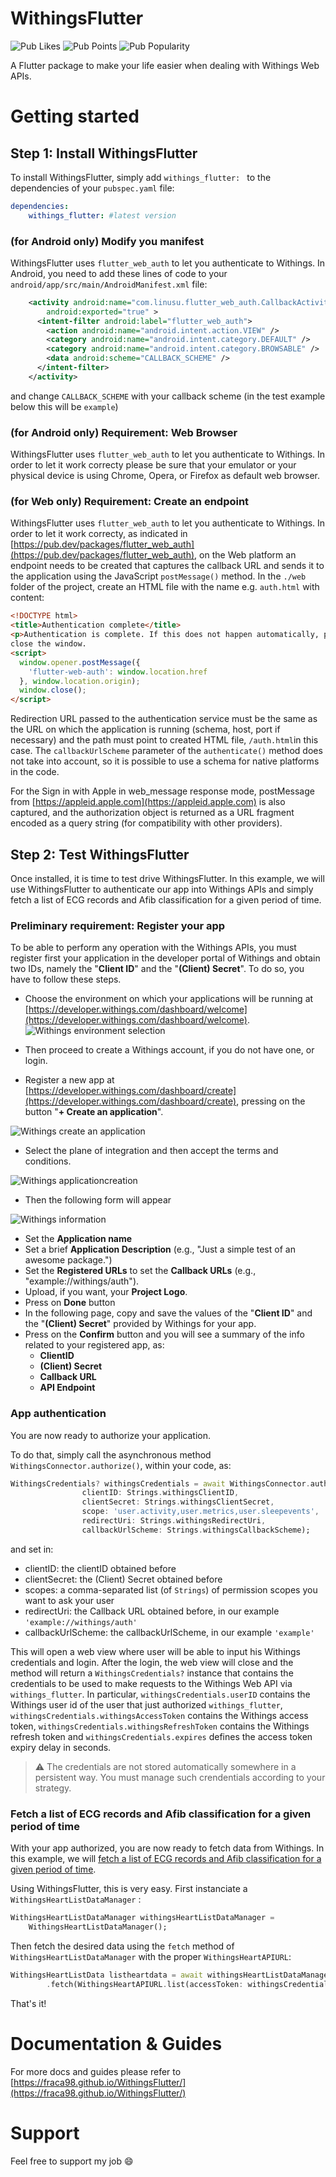 <!-- 
This README describes the package. If you publish this package to pub.dev,
this README's contents appear on the landing page for your package.

For information about how to write a good package README, see the guide for
[writing package pages](https://dart.dev/guides/libraries/writing-package-pages). 

For general information about developing packages, see the Dart guide for
[creating packages](https://dart.dev/guides/libraries/create-library-packages)
and the Flutter guide for
[developing packages and plugins](https://flutter.dev/developing-packages). 
-->
# WithingsFlutter
![Pub Likes](https://img.shields.io/pub/likes/withings_flutter?logo=flutter)
![Pub Points](https://img.shields.io/pub/points/withings_flutter?logo=Flutter)
![Pub Popularity](https://img.shields.io/pub/popularity/withings_flutter?logo=Flutter)

A Flutter package to make your life easier when dealing with Withings Web APIs.

# Getting started 

## Step 1: Install WithingsFlutter

To install WithingsFlutter, simply add `withings_flutter: ` to the dependencies of your `pubspec.yaml` file: 

```yaml
dependencies:
    withings_flutter: #latest version
```

### (for Android only) Modify you manifest

WithingsFlutter uses `flutter_web_auth` to let you authenticate to Withings. In Android, you need to add these lines of code to your `android/app/src/main/AndroidManifest.xml` file:
```xml
    <activity android:name="com.linusu.flutter_web_auth.CallbackActivity"
        android:exported="true" >
      <intent-filter android:label="flutter_web_auth">
        <action android:name="android.intent.action.VIEW" />
        <category android:name="android.intent.category.DEFAULT" />
        <category android:name="android.intent.category.BROWSABLE" />
        <data android:scheme="CALLBACK_SCHEME" />
      </intent-filter>
    </activity>
```
and change ```CALLBACK_SCHEME``` with your callback scheme (in the test example below this will be ```example```)

### (for Android only) Requirement: Web Browser

WithingsFlutter uses `flutter_web_auth` to let you authenticate to Withings. In order to let it work correcty please be sure that your emulator or your physical device is using Chrome, Opera, or Firefox as default web browser. 

### (for Web only) Requirement: Create an endpoint

WithingsFlutter uses `flutter_web_auth` to let you authenticate to Withings. In order to let it work correcty, as indicated in [https://pub.dev/packages/flutter_web_auth](https://pub.dev/packages/flutter_web_auth), on the Web platform an endpoint needs to be created that captures the callback URL and sends it to the application using the JavaScript `postMessage()` method. In the `./web` folder of the project, create an HTML file with the name e.g. `auth.html` with content:
```html
<!DOCTYPE html>
<title>Authentication complete</title>
<p>Authentication is complete. If this does not happen automatically, please
close the window.
<script>
  window.opener.postMessage({
    'flutter-web-auth': window.location.href
  }, window.location.origin);
  window.close();
</script>
```
Redirection URL passed to the authentication service must be the same as the URL on which the application is running (schema, host, port if necessary) and the path must point to created HTML file, `/auth.html`in this case. The `callbackUrlScheme` parameter of the `authenticate()` method does not take into account, so it is possible to use a schema for native platforms in the code.

For the Sign in with Apple in web_message response mode, postMessage from [https://appleid.apple.com](https://appleid.apple.com) is also captured, and the authorization object is returned as a URL fragment encoded as a query string (for compatibility with other providers).

## Step 2: Test WithingsFlutter

Once installed, it is time to test drive WithingsFlutter. In this example, we will use WithingsFlutter to authenticate our app into Withings APIs and simply fetch a list of ECG records and Afib classification for a given period of time.
 

### Preliminary requirement: Register your app 

To be able to perform any operation with the Withings APIs, you must register first your application in the developer portal of Withings and obtain two IDs, namely the "**Client ID**" and the "**(Client) Secret**". To do so, you have to follow these steps. 

* Choose the environment on which your applications will be running at [https://developer.withings.com/dashboard/welcome](https://developer.withings.com/dashboard/welcome).
![Withings environment selection](https://raw.githubusercontent.com/fraca98/WithingsFlutter/gh-pages/environment.png)

* Then proceed to create a Withings account, if you do not have one, or login.

* Register a new app at [https://developer.withings.com/dashboard/create](https://developer.withings.com/dashboard/create), pressing on the button "**+ Create an application**".

![Withings create an application](https://raw.githubusercontent.com/fraca98/WithingsFlutter/gh-pages/create.png)
  
* Select the plane of integration and then accept the terms and conditions.

![Withings applicationcreation](https://raw.githubusercontent.com/fraca98/WithingsFlutter/gh-pages/applicationcreation.png)

* Then the following form will appear

![Withings information](https://raw.githubusercontent.com/fraca98/WithingsFlutter/gh-pages/information.png)

* Set the **Application name**
* Set a brief **Application Description** (e.g., "Just a simple test of an awesome package.")
* Set the **Registered URLs** to set the **Callback URLs** (e.g., "example://withings/auth").
* Upload, if you want, your **Project Logo**.
* Press on **Done** button
* In the following page, copy and save the values of the "**Client ID**" and the "**(Client) Secret**" provided by Withings for your app.
* Press on the **Confirm** button and you will see a summary of the info related to your registered app, as:
  * **ClientID**
  * **(Client) Secret**
  * **Callback URL**
  * **API Endpoint**


### App authentication 

You are now ready to authorize your application.

To do that, simply call the asynchronous method `WithingsConnector.authorize()`, within your code, as: 

```dart
WithingsCredentials? withingsCredentials = await WithingsConnector.authorize(
                clientID: Strings.withingsClientID,
                clientSecret: Strings.withingsClientSecret,
                scope: 'user.activity,user.metrics,user.sleepevents',
                redirectUri: Strings.withingsRedirectUri,
                callbackUrlScheme: Strings.withingsCallbackScheme);
```
and set in:
* clientID: the clientID obtained before
* clientSecret: the (Client) Secret obtained before
* scopes: a comma-separated list (of `Strings`) of permission scopes you want to ask your user
* redirectUri: the Callback URL obtained before, in our example `'example://withings/auth'`
* callbackUrlScheme: the callbackUrlScheme, in our example `'example'`

This will open a web view where user will be able to input his Withings credentials and login.
After the login, the web view will close and the method will return a `WithingsCredentials?` instance that contains the credentials to be used to make requests to the Withings Web API via `withings_flutter`. In particular, `withingsCredentials.userID` contains the Withings user id of the user that just authorized `withings_flutter`, `withingsCredentials.withingsAccessToken` contains the Withings access token, `withingsCredentials.withingsRefreshToken` contains the Withings refresh token and `withingsCredentials.expires` defines the access token expiry delay in seconds.

> :warning: The credentials are not stored automatically somewhere in a persistent way. You must manage such crendentials according to your strategy.

### Fetch a list of ECG records and Afib classification for a given period of time

With your app authorized, you are now ready to fetch data from Withings. In this example, we will [fetch a list of ECG records and Afib classification for a given period of time](https://developer.withings.com/api-reference/#operation/heartv2-list).

Using WithingsFlutter, this is very easy. First instanciate a `WithingsHeartListDataManager` :

```dart
WithingsHeartListDataManager withingsHeartListDataManager =
    WithingsHeartListDataManager();
```

Then fetch the desired data using the `fetch` method of `WithingsHeartListDataManager` with the proper `WithingsHeartAPIURL`:

```dart
WithingsHeartListData listheartdata = await withingsHeartListDataManager
        .fetch(WithingsHeartAPIURL.list(accessToken: withingsCredentials.accessToken));
```

That's it!

# Documentation & Guides
For more docs and guides please refer to [https://fraca98.github.io/WithingsFlutter/](https://fraca98.github.io/WithingsFlutter/)

# Support
Feel free to support my job :smile:
